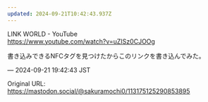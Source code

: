 ```yaml
---
updated: 2024-09-21T10:42:43.937Z
---
```


<p>LINK WORLD - YouTube<br /><a href="https://www.youtube.com/watch?v=uZISz0CJOOg" target="_blank" rel="nofollow noopener noreferrer" translate="no"><span class="invisible">https://www.</span><span class="ellipsis">youtube.com/watch?v=uZISz0CJOO</span><span class="invisible">g</span></a></p><p>書き込みできるNFCタグを見つけたからこのリンクを書き込んでみた。</p>

&mdash; 2024-09-21 19:42:43 JST

Original URL: https://mastodon.social/@sakuramochi0/113175125290853895
